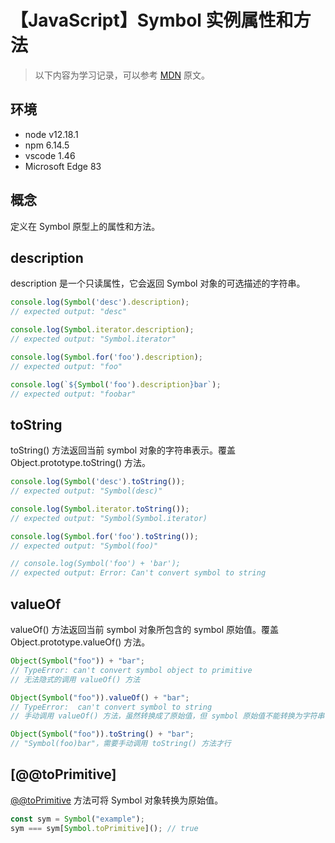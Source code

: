 # 【JavaScript】Symbol 实例属性和方法

> 以下内容为学习记录，可以参考 [MDN][1] 原文。

## 环境

- node v12.18.1
- npm 6.14.5
- vscode 1.46
- Microsoft Edge 83

## 概念

定义在 Symbol 原型上的属性和方法。

## description

description 是一个只读属性，它会返回 Symbol 对象的可选描述的字符串。

```js
console.log(Symbol('desc').description);
// expected output: "desc"

console.log(Symbol.iterator.description);
// expected output: "Symbol.iterator"

console.log(Symbol.for('foo').description);
// expected output: "foo"

console.log(`${Symbol('foo').description}bar`);
// expected output: "foobar"
```

## toString

toString() 方法返回当前 symbol 对象的字符串表示。覆盖Object.prototype.toString() 方法。

```js
console.log(Symbol('desc').toString());
// expected output: "Symbol(desc)"

console.log(Symbol.iterator.toString());
// expected output: "Symbol(Symbol.iterator)

console.log(Symbol.for('foo').toString());
// expected output: "Symbol(foo)"

// console.log(Symbol('foo') + 'bar');
// expected output: Error: Can't convert symbol to string
```

## valueOf

valueOf() 方法返回当前 symbol 对象所包含的 symbol 原始值。覆盖 Object.prototype.valueOf() 方法。

```js
Object(Symbol("foo")) + "bar";
// TypeError: can't convert symbol object to primitive
// 无法隐式的调用 valueOf() 方法

Object(Symbol("foo")).valueOf() + "bar";
// TypeError:  can't convert symbol to string
// 手动调用 valueOf() 方法，虽然转换成了原始值，但 symbol 原始值不能转换为字符串

Object(Symbol("foo")).toString() + "bar";
// "Symbol(foo)bar"，需要手动调用 toString() 方法才行
```

## [@@toPrimitive]

[@@toPrimitive]() 方法可将 Symbol 对象转换为原始值。

```js
const sym = Symbol("example");
sym === sym[Symbol.toPrimitive](); // true
```

[1]: https://developer.mozilla.org/zh-CN/docs/Web/JavaScript/Reference/Global_Objects/Symbol

